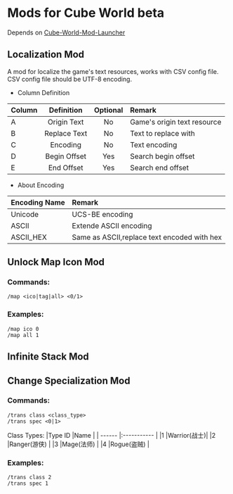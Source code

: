 Mods for Cube World beta
===
Depends on [Cube-World-Mod-Launcher](https://github.com/ChrisMiuchiz/Cube-World-Mod-Launcher)

Localization Mod
---
A mod for localize the game's text resources, works with CSV config file.
CSV config file should be UTF-8 encoding.
* Column Definition

|Column         |Definition     |Optional|Remark                      |
| ------------- |:-------------:|:------:|:-------------------------- |
|A              |Origin Text    |No      |Game's origin text resource |
|B              |Replace Text   |No      |Text to replace with        |
|C              |Encoding       |No      |Text encoding               |
|D              |Begin Offset   |Yes     |Search begin offset         |
|E              |End Offset     |Yes     |Search end offset           |

* About Encoding

|Encoding Name  |Remark                                     |
| ------------- |:----------------------------------------- |
|Unicode        |UCS-BE encoding                            |
|ASCII          |Extende ASCII encoding                     |
|ASCII_HEX      |Same as ASCII,replace text encoded with hex|
  

Unlock Map Icon Mod
---

### Commands:

```
/map <ico|tag|all> <0/1>
```
### Examples:
```
/map ico 0
/map all 1
```

Infinite Stack Mod
---



Change Specialization Mod
---

### Commands:

```
/trans class <class_type>
/trans spec <0|1>
```

Class Types:
|Type ID |Name         |
| ------ |:----------- |
|1       |Warrior(战士)|
|2       |Ranger(游侠) |
|3       |Mage(法师)   |
|4       |Rogue(盗贼)  |

### Examples:
```
/trans class 2
/trans spec 1
```


